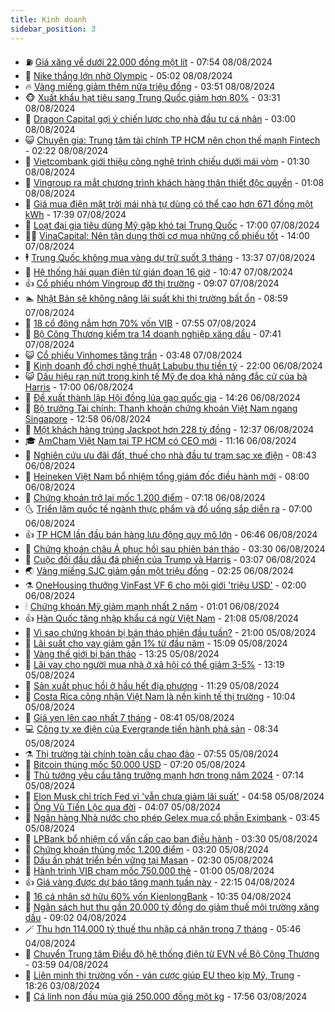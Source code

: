 ```yaml
---
title: Kinh doanh
sidebar_position: 3
---
```


<!-- vnexpress-kinh-doanh:START -->
- ⛽️ [Giá xăng về dưới 22.000 đồng một lít](https://vnexpress.net/gia-xang-ve-duoi-22-000-dong-mot-lit-4779210.html) - 07:54 08/08/2024
- 🐲 [Nike thắng lớn nhờ Olympic](https://vnexpress.net/nike-thang-lon-nho-olympic-4779061.html) - 05:02 08/08/2024
- 🔥 [Vàng miếng giảm thêm nửa triệu đồng](https://vnexpress.net/gia-vang-moi-nhat-hom-nay-8-8-4779101.html) - 03:51 08/08/2024
- 🐵 [Xuất khẩu hạt tiêu sang Trung Quốc giảm hơn 80%](https://vnexpress.net/xuat-khau-hat-tieu-sang-trung-quoc-giam-hon-80-4778998.html) - 03:31 08/08/2024
- 🦅 [Dragon Capital gợi ý chiến lược cho nhà đầu tư cá nhân](https://vnexpress.net/dragon-capital-goi-y-chien-luoc-cho-nha-dau-tu-ca-nhan-4779065.html) - 03:00 08/08/2024
- 😺 [Chuyên gia: Trung tâm tài chính TP HCM nên chọn thế mạnh Fintech](https://vnexpress.net/chuyen-gia-trung-tam-tai-chinh-tp-hcm-nen-chon-the-manh-fintech-4778899.html) - 02:22 08/08/2024
- 🤩 [Vietcombank giới thiệu công nghệ trình chiếu dưới mái vòm](https://vnexpress.net/vietcombank-gioi-thieu-cong-nghe-trinh-chieu-duoi-mai-vom-4778982.html) - 01:30 08/08/2024
- 🌮 [Vingroup ra mắt chương trình khách hàng thân thiết độc quyền](https://vnexpress.net/vingroup-ra-mat-chuong-trinh-khach-hang-than-thiet-doc-quyen-4778916.html) - 01:08 08/08/2024
- 🧰 [Giá mua điện mặt trời mái nhà tự dùng có thể cao hơn 671 đồng một kWh](https://vnexpress.net/gia-mua-dien-mat-troi-mai-nha-tu-dung-co-the-cao-hon-671-dong-mot-kwh-4778934.html) - 17:39 07/08/2024
- 🤔 [Loạt đại gia tiêu dùng Mỹ gặp khó tại Trung Quốc](https://vnexpress.net/loat-dai-gia-tieu-dung-my-gap-kho-tai-trung-quoc-4778631.html) - 17:00 07/08/2024
- 🧑‍💻 [VinaCapital: Nên tận dụng thời cơ mua những cổ phiếu tốt](https://vnexpress.net/vinacapital-nen-tan-dung-thoi-co-mua-nhung-co-phieu-tot-4778706.html) - 14:00 07/08/2024
- 🕴 [Trung Quốc không mua vàng dự trữ suốt 3 tháng](https://vnexpress.net/trung-quoc-khong-mua-vang-du-tru-suot-3-thang-4778873.html) - 13:37 07/08/2024
- 🦩 [Hệ thống hải quan điện tử gián đoạn 16 giờ](https://vnexpress.net/he-thong-hai-quan-dien-tu-gian-doan-16-gio-4778881.html) - 10:47 07/08/2024
- 👍 [Cổ phiếu nhóm Vingroup đỡ thị trường](https://vnexpress.net/co-phieu-nhom-vingroup-do-thi-truong-4778846.html) - 09:07 07/08/2024
- 🏊 [Nhật Bản sẽ không nâng lãi suất khi thị trường bất ổn](https://vnexpress.net/nhat-ban-se-khong-nang-lai-suat-khi-thi-truong-bat-on-4778781.html) - 08:59 07/08/2024
- 🤡 [18 cổ đông nắm hơn 70% vốn VIB](https://vnexpress.net/18-co-dong-nam-hon-70-von-vib-4778672.html) - 07:55 07/08/2024
- 👀 [Bộ Công Thương kiểm tra 14 doanh nghiệp xăng dầu](https://vnexpress.net/bo-cong-thuong-kiem-tra-14-doanh-nghiep-xang-dau-4778761.html) - 07:41 07/08/2024
- 😺 [Cổ phiếu Vinhomes tăng trần](https://vnexpress.net/co-phieu-vinhomes-tang-tran-4778671.html) - 03:48 07/08/2024
- 🦣 [Kinh doanh đồ chơi nghệ thuật Labubu thu tiền tỷ](https://vnexpress.net/trao-luu-kinh-doanh-do-choi-nghe-thuat-labubu-thu-tien-ty-4778365.html) - 22:00 06/08/2024
- 😺 [Dấu hiệu rạn nứt trong kinh tế Mỹ đe dọa khả năng đắc cử của bà Harris](https://vnexpress.net/dau-hieu-ran-nut-trong-kinh-te-my-de-doa-kha-nang-dac-cu-cua-ba-harris-4778422.html) - 17:00 06/08/2024
- 💼 [Đề xuất thành lập Hội đồng lúa gạo quốc gia](https://vnexpress.net/de-xuat-thanh-lap-hoi-dong-lua-gao-quoc-gia-4778535.html) - 14:26 06/08/2024
- 🤗 [Bộ trưởng Tài chính: Thanh khoản chứng khoán Việt Nam ngang Singapore](https://vnexpress.net/bo-truong-tai-chinh-thanh-khoan-chung-khoan-viet-nam-ngang-singapore-4778519.html) - 12:58 06/08/2024
- 👀 [Một khách hàng trúng Jackpot hơn 228 tỷ đồng](https://vnexpress.net/mot-khach-hang-trung-jackpot-hon-228-ty-dong-4778520.html) - 12:37 06/08/2024
- 🎓 [AmCham Việt Nam tại TP HCM có CEO mới](https://vnexpress.net/amcham-viet-nam-tai-tp-hcm-co-ceo-moi-4778493.html) - 11:16 06/08/2024
- 🗽 [Nghiên cứu ưu đãi đất, thuế cho nhà đầu tư trạm sạc xe điện](https://vnexpress.net/nghien-cuu-uu-dai-dat-thue-cho-nha-dau-tu-tram-sac-xe-dien-4778400.html) - 08:43 06/08/2024
- 🚀 [Heineken Việt Nam bổ nhiệm tổng giám đốc điều hành mới](https://vnexpress.net/heineken-viet-nam-bo-nhiem-tong-giam-doc-dieu-hanh-moi-4778393.html) - 08:00 06/08/2024
- 🤗 [Chứng khoán trở lại mốc 1.200 điểm](https://vnexpress.net/chung-khoan-hom-nay-vn-index-tro-lai-moc-1-200-diem-4778367.html) - 07:18 06/08/2024
- 🌜 [Triển lãm quốc tế ngành thực phẩm và đồ uống sắp diễn ra](https://vnexpress.net/trien-lam-quoc-te-nganh-thuc-pham-va-do-uong-sap-dien-ra-4777167.html) - 07:00 06/08/2024
- 👍 [TP HCM lần đầu bán hàng lưu động quy mô lớn](https://vnexpress.net/tp-hcm-lan-dau-ban-hang-luu-dong-quy-mo-lon-4778339.html) - 06:46 06/08/2024
- 🤖 [Chứng khoán châu Á phục hồi sau phiên bán tháo](https://vnexpress.net/chung-khoan-chau-a-phuc-hoi-sau-phien-ban-thao-4778230.html) - 03:30 06/08/2024
- 🫣 [Cuộc đối đầu dầu đá phiến của Trump và Harris](https://vnexpress.net/cuoc-doi-dau-dau-da-phien-cua-trump-va-harris-4777913.html) - 03:07 06/08/2024
- 🌏 [Vàng miếng SJC giảm gần một triệu đồng](https://vnexpress.net/gia-vang-moi-nhat-hom-nay-6-8-4778187.html) - 02:25 06/08/2024
- ⚗️ [OneHousing thưởng VinFast VF 6 cho môi giới &#39;triệu USD&#39;](https://vnexpress.net/onehousing-thuong-vinfast-vf-6-cho-moi-gioi-trieu-usd-4777743.html) - 02:00 06/08/2024
- 🕯 [Chứng khoán Mỹ giảm mạnh nhất 2 năm](https://vnexpress.net/chung-khoan-my-giam-manh-nhat-2-nam-4778136.html) - 01:01 06/08/2024
- 👍 [Hàn Quốc tăng nhập khẩu cá ngừ Việt Nam](https://vnexpress.net/han-quoc-tang-nhap-khau-ca-ngu-viet-nam-4777970.html) - 21:08 05/08/2024
- 🤠 [Vì sao chứng khoán bị bán tháo phiên đầu tuần?](https://vnexpress.net/vi-sao-chung-khoan-bi-ban-thao-phien-dau-tuan-4778097.html) - 21:00 05/08/2024
- 🌊 [Lãi suất cho vay giảm gần 1% từ đầu năm](https://vnexpress.net/lai-suat-cho-vay-giam-gan-1-tu-dau-nam-4778091.html) - 15:09 05/08/2024
- 🌈 [Vàng thế giới bị bán tháo](https://vnexpress.net/vang-the-gioi-bi-ban-thao-4778086.html) - 13:25 05/08/2024
- 🥳 [Lãi vay cho người mua nhà ở xã hội có thể giảm 3-5%](https://vnexpress.net/lai-vay-cho-nguoi-mua-nha-o-xa-hoi-co-the-giam-3-5-4778081.html) - 13:19 05/08/2024
- 🐻 [Sản xuất phục hồi ở hầu hết địa phương](https://vnexpress.net/san-xuat-phuc-hoi-o-hau-het-dia-phuong-4778067.html) - 11:29 05/08/2024
- 💫 [Costa Rica công nhận Việt Nam là nền kinh tế thị trường](https://vnexpress.net/costa-rica-cong-nhan-viet-nam-la-nen-kinh-te-thi-truong-4778018.html) - 10:04 05/08/2024
- 🤩 [Giá yen lên cao nhất 7 tháng](https://vnexpress.net/gia-yen-len-cao-nhat-7-thang-4777950.html) - 08:41 05/08/2024
- 💻 [Công ty xe điện của Evergrande tiến hành phá sản](https://vnexpress.net/cong-ty-xe-dien-cua-evergrande-tien-hanh-pha-san-4777898.html) - 08:34 05/08/2024
- ⚗️ [Thị trường tài chính toàn cầu chao đảo](https://vnexpress.net/thi-truong-tai-chinh-toan-cau-chao-dao-4777937.html) - 07:55 05/08/2024
- 🌈 [Bitcoin thủng mốc 50.000 USD](https://vnexpress.net/bitcoin-thung-moc-50-000-usd-4777925.html) - 07:20 05/08/2024
- 🌝 [Thủ tướng yêu cầu tăng trưởng mạnh hơn trong năm 2024](https://vnexpress.net/thu-tuong-yeu-cau-tang-truong-manh-hon-trong-nam-2024-4777785.html) - 07:14 05/08/2024
- 🥸 [Elon Musk chỉ trích Fed vì &#39;vẫn chưa giảm lãi suất&#39;](https://vnexpress.net/elon-musk-chi-trich-fed-vi-van-chua-giam-lai-suat-4777761.html) - 04:58 05/08/2024
- 🦆 [Ông Vũ Tiến Lộc qua đời](https://vnexpress.net/ong-vu-tien-loc-qua-doi-4777829.html) - 04:07 05/08/2024
- 🌋 [Ngân hàng Nhà nước cho phép Gelex mua cổ phần Eximbank](https://vnexpress.net/ngan-hang-nha-nuoc-cho-phep-gelex-mua-co-phan-eximbank-4777818.html) - 03:45 05/08/2024
- 🦍 [LPBank bổ nhiệm cố vấn cấp cao ban điều hành](https://vnexpress.net/lpbank-bo-nhiem-co-van-cap-cao-ban-dieu-hanh-4777807.html) - 03:30 05/08/2024
- 🤔 [Chứng khoán thủng mốc 1.200 điểm](https://vnexpress.net/chung-khoan-giam-sau-4777796.html) - 03:20 05/08/2024
- 🧰 [Dấu ấn phát triển bền vững tại Masan](https://vnexpress.net/dau-an-phat-trien-ben-vung-tai-masan-4777742.html) - 02:30 05/08/2024
- 🌝 [Hành trình VIB chạm mốc 750.000 thẻ](https://vnexpress.net/hanh-trinh-vib-cham-moc-750-000-the-4777325.html) - 01:00 05/08/2024
- 👍 [Giá vàng được dự báo tăng mạnh tuần này](https://vnexpress.net/gia-vang-duoc-du-bao-tang-manh-tuan-nay-4777690.html) - 22:15 04/08/2024
- 🗽 [16 cá nhân sở hữu 60% vốn KienlongBank](https://vnexpress.net/16-ca-nhan-so-huu-60-von-kienlongbank-4777627.html) - 10:35 04/08/2024
- 🐎 [Ngân sách hụt thu gần 20.000 tỷ đồng do giảm thuế môi trường xăng dầu](https://vnexpress.net/ngan-sach-hut-thu-khoang-20-000-ty-dong-do-giam-thue-xang-dau-4777618.html) - 09:02 04/08/2024
- 🪄 [Thu hơn 114.000 tỷ thuế thu nhập cá nhân trong 7 tháng](https://vnexpress.net/thu-thue-chuyen-nhuong-bat-dong-san-phuc-hoi-4777544.html) - 05:46 04/08/2024
- 🎊 [Chuyển Trung tâm Điều độ hệ thống điện từ EVN về Bộ Công Thương](https://vnexpress.net/chuyen-trung-tam-dieu-do-he-thong-dien-tu-evn-ve-bo-cong-thuong-4777566.html) - 03:59 04/08/2024
- 🗽 [Liên minh thị trường vốn - ván cược giúp EU theo kịp Mỹ, Trung](https://vnexpress.net/lien-minh-thi-truong-von-van-cuoc-giup-eu-theo-kip-my-trung-4776223.html) - 18:26 03/08/2024
- 🦩 [Cá linh non đầu mùa giá 250.000 đồng một kg](https://vnexpress.net/ca-linh-non-dau-mua-gia-250-000-dong-mot-kg-4777253.html) - 17:56 03/08/2024<!-- vnexpress-kinh-doanh:END -->
